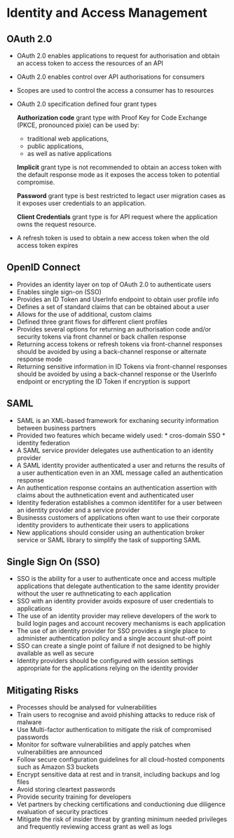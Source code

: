 # Identity and Access Management

## OAuth 2.0 

- OAuth 2.0 enables applications to request for authorisation and obtain an access token to access the resources of an API
- OAuth 2.0 enables control over API authorisations for consumers
- Scopes are used to control the access a consumer has to resources
- OAuth 2.0 specification defined four grant types
     
     **Authorization code** grant type with Proof Key for Code Exchange (PKCE, pronounced pixie) can be used by:
     * traditional web applications,
     * public applications,
     * as well as native applications
    
    **Implicit** grant type is not recommended to obtain an access token with the default response mode as it exposes the access     token to potential compromise.
  
     **Password** grant type is best restricted to legact user migration cases as it exposes user credentials to an application.
  
     **Client Credentials** grant type is for API request where the application owns the request resource.

- A refresh token is used to obtain a new access token when the old access token expires

## OpenID Connect

- Provides an identity layer on top of OAuth 2.0 to authenticate users
- Enables single sign-on (SSO)
- Provides an ID Token and UserInfo endpoint to obtain user profile info
- Defines a set of standard claims that can be obtained about a user
- Allows for the use of additional, custom claims
- Defined three grant flows for different client profiles
- Provides several options for returning an authorisation code and/or security tokens via front channel or back challen response
- Returning access tokens or refresh tokens via front-channel responses should be avoided by using a back-channel response or alternate response mode
- Returning sensitive information in ID Tokens via front-channel responses should be avoided by using a back-channel response or the UserInfo endpoint or encrypting the ID Token if encryption is support

## SAML
- SAML is an XML-based framework for exchaning security information between business partners
- Provided two features which became widely used:
          * cros-domain SSO 
          * identity federation
- A SAML service provider delegates use authentication to an identity provider
- A SAML identity provider authenticated a user and returns the results of a user authentication even in an XML message called an authentication response
- An authentication response contains an authentication assertion with claims about the authnetication event and authenticated user
- Identity federation establishes a common identitifer for a user between an identity provider and a service provider
- Businesss customers of applications often want to use their corporate identity providers to authenticate their users to applications
- New applications should consider using an authentication broker service or SAML library to simplify the task of supporting SAML

## Single Sign On (SSO)
- SSO is the ability for a user to authenticate once and access multiple applications that delegate authentication to the same identity provider without the user re authneticating to each application
- SSO with an identity provider avoids exposure of user credentials to applications
- The use of an identity provider may relieve developers of the work to build login pages and account recovery mechanisms is each application
- The use of an identity provider for SSO provides a single place to administer authentication policy and a single account shut-off point
- SSO can create a single point of failure if not designed to be highly available as well as secure
- Identity providers should be configured with session settings appropriate for the applications relying on the identity provider

## Mitigating Risks
- Processes should be analysed for vulnerabilities
- Train users to recognise and avoid phishing attacks to reduce risk of malware
- Use Multi-factor authentication to mitigate the risk of compromised passwords
- Monitor for software vulnerabilities and apply patches when vulnerabilities are announced
- Follow secure configuration guidelines for all cloud-hosted components such as Amazon S3 buckets
- Encrypt sensitive data at rest and in transit, including backups and log files
- Avoid storing cleartext passwords
- Provide security training for developers
- Vet partners by checking certifications and conductioning due diligence evaluation of security practices
- Mitigate the risk of insider threat by granting minimum needed privileges and frequently reviewing access grant as well as logs
